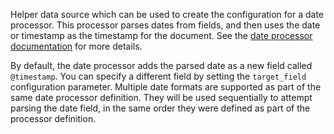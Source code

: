 Helper data source which can be used to create the configuration for a date processor. This processor parses dates from fields, and then uses the date or timestamp as the timestamp for the document. See the [date processor documentation](https://www.elastic.co/guide/en/elasticsearch/reference/current/date-processor.html) for more details.

By default, the date processor adds the parsed date as a new field called `@timestamp`. You can specify a different field by setting the `target_field` configuration parameter. Multiple date formats are supported as part of the same date processor definition. They will be used sequentially to attempt parsing the date field, in the same order they were defined as part of the processor definition.
